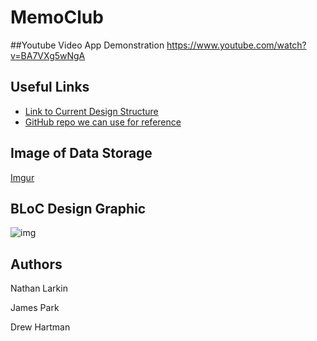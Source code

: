 # MemoClub

##Youtube Video App Demonstration
https://www.youtube.com/watch?v=BA7VXg5wNgA

## Useful Links
 
* [Link to Current Design Structure](https://www.figma.com/file/RugeWrPOBgDUWwE1prm6kZ/GroupProject1?node-id=1%3A143)
* [GitHub repo we can use for reference](https://github.com/ashtonjonesdev/reply_flutter)

## Image of Data Storage

[Imgur](https://i.imgur.com/gYHvjL4.png)

## BLoC Design Graphic

![img](https://cdn.discordapp.com/attachments/851552841395077214/858392404439597106/04-BLoC-diagram-1-650x284.png)

## Authors

Nathan Larkin

James Park

Drew Hartman
